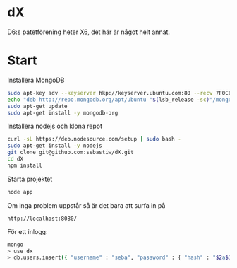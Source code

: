 # dX

D6:s patetförening heter X6, det här är något helt annat.

# Start
Installera MongoDB
```sh
sudo apt-key adv --keyserver hkp://keyserver.ubuntu.com:80 --recv 7F0CEB10
echo "deb http://repo.mongodb.org/apt/ubuntu "$(lsb_release -sc)"/mongodb-org/3.0 multiverse" | sudo tee /etc/apt/sources.list.d/mongodb-org-3.0.list
sudo apt-get update
sudo apt-get install -y mongodb-org
```

Installera nodejs och klona repot
```sh
curl -sL https://deb.nodesource.com/setup | sudo bash -
sudo apt-get install -y nodejs
git clone git@github.com:sebastiw/dX.git
cd dX
npm install
```

Starta projektet
```sh
node app
```

Om inga problem uppstår så är det bara att surfa in på
```
http://localhost:8080/
```

För ett inlogg:
```sh
mongo
> use dx
> db.users.insert({ "username" : "seba", "password" : { "hash" : "$2a$10$5vsHE28BbBzdg2QBDb3Zt.34MQqhp3iQV0UQOXc4fJlKjswmRiQYi", "salt" : "" }, role:'ADMIN' })
```
